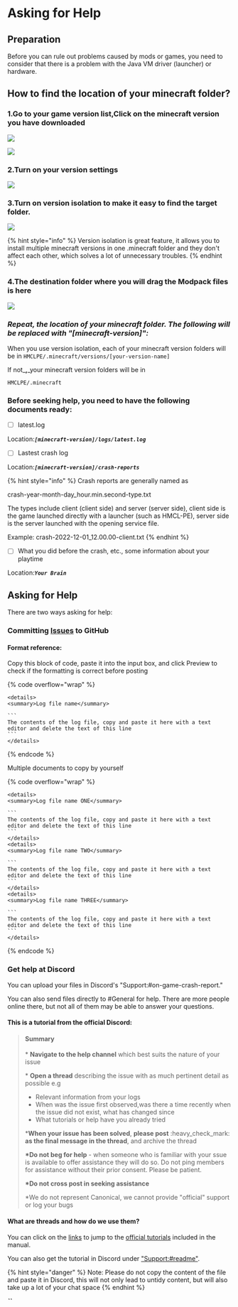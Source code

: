 # Asking for Help

## Preparation

Before you can rule out problems caused by mods or games, you need to consider that there is a problem with the Java VM driver (launcher) or hardware.

## How to find the location of your minecraft folder?

### 1.Go to your game version list,Click on the minecraft version you have downloaded

![](../../.gitbook/assets/Screenshot\_2022-08-16-15-12-39-65\_d17cc25ab2657fb.jpg)

![](../../.gitbook/assets/Screenshot\_2022-08-16-15-13-42-33\_d17cc25ab2657fb.jpg)

### 2.Turn on your version settings

![](../../.gitbook/assets/Screenshot\_2022-08-16-15-14-05-37\_d17cc25ab2657fb.jpg)

### 3.Turn on version isolation to make it easy to find the target folder.

![](../../.gitbook/assets/Screenshot\_2022-08-16-15-14-24-89\_d17cc25ab2657fb.jpg)

{% hint style="info" %}
Version isolation is great feature, it allows you to install multiple minecraft versions in one .minecraft folder and they don't affect each other, which solves a lot of unnecessary troubles.
{% endhint %}

### 4.The destination folder where you will drag the Modpack files is here

![](../../.gitbook/assets/Screenshot\_2022-08-16-15-14-35-42\_d17cc25ab2657fb.jpg)

### _**Repeat, the location of your minecraft folder. The following will be replaced with "\[minecraft-version]":**_

When you use version isolation, each of your minecraft version folders will be in `HMCLPE/.minecraft/versions/[your-version-name]`

If not_**,**_your minecraft version folders will be in

`HMCLPE/.minecraft`

### **Before seeking help, you need to have the following documents ready:**

* [ ] latest.log

Location:_**`[minecraft-version]/logs/latest.log`**_

* [ ] Lastest crash log

Location:_**`[minecraft-version]/crash-reports`**_

{% hint style="info" %}
Crash reports are generally named as

crash-year-month-day_hour.min.second-type.txt

The types include client (client side) and server (server side), client side is the game launched directly with a launcher (such as HMCL-PE), server side is the server launched with the opening service file.

Example: crash-2022-12-01_12.00.00-client.txt
{% endhint %}

* [ ] What you did before the crash, etc., some information about your playtime

Location:_**`Your Brain`**_

## Asking for Help

There are two ways asking for help:

### Committing [Issues](https://github.com/Tungstend/HMCL-PE-CN/issues) to GitHub

#### Format reference:

Copy this block of code, paste it into the input box, and click Preview to check if the formatting is correct before posting

{% code overflow="wrap" %}
````markup
<details>
<summary>Log file name</summary>

```
The contents of the log file, copy and paste it here with a text editor and delete the text of this line
```
</details>
````
{% endcode %}

Multiple documents to copy by yourself

{% code overflow="wrap" %}
````markup
<details>
<summary>Log file name ONE</summary>

```
The contents of the log file, copy and paste it here with a text editor and delete the text of this line
```
</details>
<details>
<summary>Log file name TWO</summary>

```
The contents of the log file, copy and paste it here with a text editor and delete the text of this line
```
</details>
<details>
<summary>Log file name THREE</summary>

```
The contents of the log file, copy and paste it here with a text editor and delete the text of this line
```
</details>
````
{% endcode %}

### Get help at Discord

You can upload your files in Discord's "Support:#on-game-crash-report."

You can also send files directly to #General for help. There are more people online there, but not all of them may be able to answer your questions.

#### This is a tutorial from the official Discord:

> #### Summary
>
> \* **Navigate to the help channel** which best suits the nature of your issue&#x20;
>
> \* **Open a thread** describing the issue with as much pertinent detail as possible e.g
>
> * Relevant information from your logs
> * When was the issue first observed,was there a time recently when the issue did not exist, what has changed since
> * What tutorials or help have you already tried
>
> \***When your issue has been solved**, **please post** :heavy\_check\_mark: **as the final message in the thread**, and archive the thread
>
> **\*Do not beg for help** - when someone who is familiar with your ssue is available to offer assistance they will do so. Do not ping members for assistance without their prior consent. Please be patient.
>
> **\*Do not cross post in seeking assistance**
>
> \*We do not represent Canonical, we cannot provide "official" support or log your bugs

#### What are threads and how do we use them?

You can click on the [links](../../asking-questions-by-third-party-software/discord/how-to-use-threads.md) to jump to the [official tutorials](../../asking-questions-by-third-party-software/discord/how-to-use-threads.md) included in the manual.

You can also get the tutorial in Discord under ["Support:#readme"](https://discord.com/channels/995291757799538688/1003984509412315166).

{% hint style="danger" %}
Note: Please do not copy the content of the file and paste it in Discord, this will not only lead to untidy content, but will also take up a lot of your chat space
{% endhint %}

_**``**_
